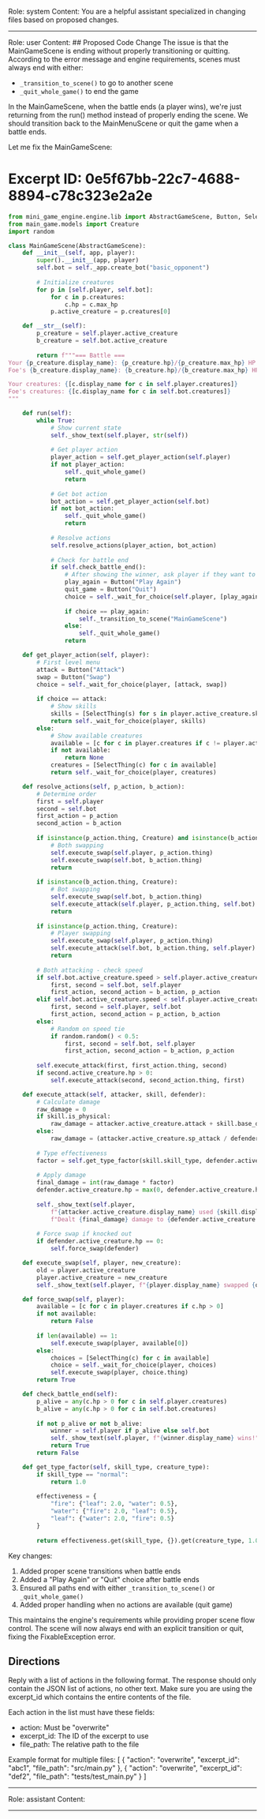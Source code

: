 Role: system
Content: You are a helpful assistant specialized in changing files based on proposed changes.
__________________
Role: user
Content: ## Proposed Code Change
The issue is that the MainGameScene is ending without properly transitioning or quitting. According to the error message and engine requirements, scenes must always end with either:
- `_transition_to_scene()` to go to another scene
- `_quit_whole_game()` to end the game

In the MainGameScene, when the battle ends (a player wins), we're just returning from the run() method instead of properly ending the scene. We should transition back to the MainMenuScene or quit the game when a battle ends.

Let me fix the MainGameScene:

# Excerpt ID: 0e5f67bb-22c7-4688-8894-c78c323e2a2e
```python main_game/scenes/main_game_scene.py
from mini_game_engine.engine.lib import AbstractGameScene, Button, SelectThing
from main_game.models import Creature
import random

class MainGameScene(AbstractGameScene):
    def __init__(self, app, player):
        super().__init__(app, player)
        self.bot = self._app.create_bot("basic_opponent")
        
        # Initialize creatures
        for p in [self.player, self.bot]:
            for c in p.creatures:
                c.hp = c.max_hp
            p.active_creature = p.creatures[0]

    def __str__(self):
        p_creature = self.player.active_creature
        b_creature = self.bot.active_creature
        
        return f"""=== Battle ===
Your {p_creature.display_name}: {p_creature.hp}/{p_creature.max_hp} HP
Foe's {b_creature.display_name}: {b_creature.hp}/{b_creature.max_hp} HP

Your creatures: {[c.display_name for c in self.player.creatures]}
Foe's creatures: {[c.display_name for c in self.bot.creatures]}
"""

    def run(self):
        while True:
            # Show current state
            self._show_text(self.player, str(self))
            
            # Get player action
            player_action = self.get_player_action(self.player)
            if not player_action:
                self._quit_whole_game()
                return
                
            # Get bot action
            bot_action = self.get_player_action(self.bot)
            if not bot_action:
                self._quit_whole_game()
                return
                
            # Resolve actions
            self.resolve_actions(player_action, bot_action)
            
            # Check for battle end
            if self.check_battle_end():
                # After showing the winner, ask player if they want to play again
                play_again = Button("Play Again")
                quit_game = Button("Quit")
                choice = self._wait_for_choice(self.player, [play_again, quit_game])
                
                if choice == play_again:
                    self._transition_to_scene("MainGameScene")
                else:
                    self._quit_whole_game()
                return

    def get_player_action(self, player):
        # First level menu
        attack = Button("Attack")
        swap = Button("Swap")
        choice = self._wait_for_choice(player, [attack, swap])
        
        if choice == attack:
            # Show skills
            skills = [SelectThing(s) for s in player.active_creature.skills]
            return self._wait_for_choice(player, skills)
        else:
            # Show available creatures
            available = [c for c in player.creatures if c != player.active_creature and c.hp > 0]
            if not available:
                return None
            creatures = [SelectThing(c) for c in available]
            return self._wait_for_choice(player, creatures)

    def resolve_actions(self, p_action, b_action):
        # Determine order
        first = self.player
        second = self.bot
        first_action = p_action
        second_action = b_action
        
        if isinstance(p_action.thing, Creature) and isinstance(b_action.thing, Creature):
            # Both swapping
            self.execute_swap(self.player, p_action.thing)
            self.execute_swap(self.bot, b_action.thing)
            return
            
        if isinstance(b_action.thing, Creature):
            # Bot swapping
            self.execute_swap(self.bot, b_action.thing)
            self.execute_attack(self.player, p_action.thing, self.bot)
            return
            
        if isinstance(p_action.thing, Creature):
            # Player swapping
            self.execute_swap(self.player, p_action.thing)
            self.execute_attack(self.bot, b_action.thing, self.player)
            return
            
        # Both attacking - check speed
        if self.bot.active_creature.speed > self.player.active_creature.speed:
            first, second = self.bot, self.player
            first_action, second_action = b_action, p_action
        elif self.bot.active_creature.speed < self.player.active_creature.speed:
            first, second = self.player, self.bot
            first_action, second_action = p_action, b_action
        else:
            # Random on speed tie
            if random.random() < 0.5:
                first, second = self.bot, self.player
                first_action, second_action = b_action, p_action
                
        self.execute_attack(first, first_action.thing, second)
        if second.active_creature.hp > 0:
            self.execute_attack(second, second_action.thing, first)

    def execute_attack(self, attacker, skill, defender):
        # Calculate damage
        raw_damage = 0
        if skill.is_physical:
            raw_damage = attacker.active_creature.attack + skill.base_damage - defender.active_creature.defense
        else:
            raw_damage = (attacker.active_creature.sp_attack / defender.active_creature.sp_defense) * skill.base_damage
            
        # Type effectiveness
        factor = self.get_type_factor(skill.skill_type, defender.active_creature.creature_type)
        
        # Apply damage
        final_damage = int(raw_damage * factor)
        defender.active_creature.hp = max(0, defender.active_creature.hp - final_damage)
        
        self._show_text(self.player, 
            f"{attacker.active_creature.display_name} used {skill.display_name}! "
            f"Dealt {final_damage} damage to {defender.active_creature.display_name}")
        
        # Force swap if knocked out
        if defender.active_creature.hp == 0:
            self.force_swap(defender)

    def execute_swap(self, player, new_creature):
        old = player.active_creature
        player.active_creature = new_creature
        self._show_text(self.player, f"{player.display_name} swapped {old.display_name} for {new_creature.display_name}!")

    def force_swap(self, player):
        available = [c for c in player.creatures if c.hp > 0]
        if not available:
            return False
            
        if len(available) == 1:
            self.execute_swap(player, available[0])
        else:
            choices = [SelectThing(c) for c in available]
            choice = self._wait_for_choice(player, choices)
            self.execute_swap(player, choice.thing)
        return True

    def check_battle_end(self):
        p_alive = any(c.hp > 0 for c in self.player.creatures)
        b_alive = any(c.hp > 0 for c in self.bot.creatures)
        
        if not p_alive or not b_alive:
            winner = self.player if p_alive else self.bot
            self._show_text(self.player, f"{winner.display_name} wins!")
            return True
        return False

    def get_type_factor(self, skill_type, creature_type):
        if skill_type == "normal":
            return 1.0
            
        effectiveness = {
            "fire": {"leaf": 2.0, "water": 0.5},
            "water": {"fire": 2.0, "leaf": 0.5},
            "leaf": {"water": 2.0, "fire": 0.5}
        }
        
        return effectiveness.get(skill_type, {}).get(creature_type, 1.0)
```

Key changes:
1. Added proper scene transitions when battle ends
2. Added a "Play Again" or "Quit" choice after battle ends
3. Ensured all paths end with either `_transition_to_scene()` or `_quit_whole_game()`
4. Added proper handling when no actions are available (quit game)

This maintains the engine's requirements while providing proper scene flow control. The scene will now always end with an explicit transition or quit, fixing the FixableException error.

## Directions
Reply with a list of actions in the following format. The response should only contain the JSON list of actions, no other text.
Make sure you are using the excerpt_id which contains the entire contents of the file.

Each action in the list must have these fields:
- action: Must be "overwrite"
- excerpt_id: The ID of the excerpt to use
- file_path: The relative path to the file

Example format for multiple files:
[
    {
        "action": "overwrite",
        "excerpt_id": "abc1",
        "file_path": "src/main.py"
    },
    {
        "action": "overwrite",
        "excerpt_id": "def2",
        "file_path": "tests/test_main.py"
    }
]
__________________
Role: assistant
Content: 
__________________
